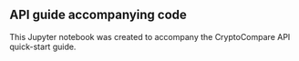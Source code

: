 ## API guide accompanying code

This Jupyter notebook was created to accompany the CryptoCompare API quick-start guide. 

